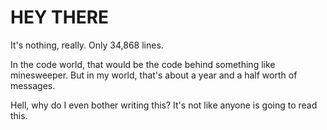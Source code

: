 # HEY THERE
It's nothing, really.  Only 34,868 lines. 

In the code world, that would be the code behind something like minesweeper. But in my world, that's about a year and a half worth of messages.


Hell, why do I even bother writing this? It's not like anyone is going to read this.
